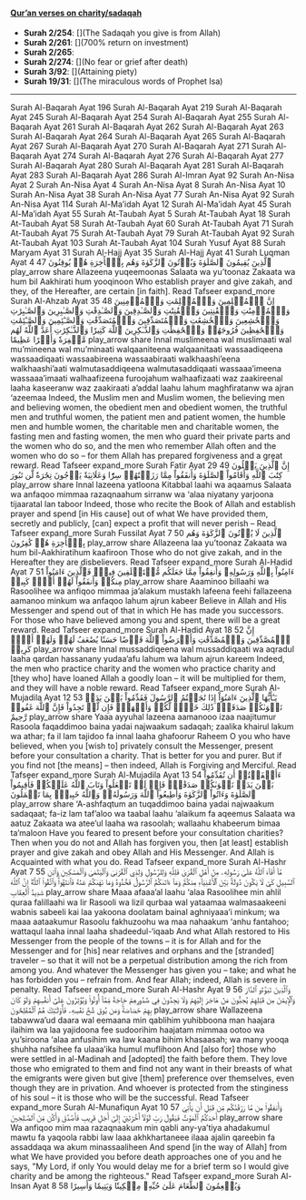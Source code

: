 #### [Qur’an verses on charity/sadaqah](https://myislam.org/quran-verses/charity/)

* __Surah 2/254__: [](The Sadaqah you give is from Allah)
* __Surah 2/261__: [](700% return on investment)
* __Surah 2/265__: []()
* __Surah 2/274__: [](No fear or grief after death)
* __Surah 3/92__: [](Attaining piety)
* __Surah 19/31__: [](The miraculous words of Prophet Isa)

***

Surah Al-Baqarah Ayat 196
Surah Al-Baqarah Ayat 219
Surah Al-Baqarah Ayat 245
Surah Al-Baqarah Ayat 254
Surah Al-Baqarah Ayat 255
Surah Al-Baqarah Ayat 261
Surah Al-Baqarah Ayat 262
Surah Al-Baqarah Ayat 263
Surah Al-Baqarah Ayat 264
Surah Al-Baqarah Ayat 265
Surah Al-Baqarah Ayat 267
Surah Al-Baqarah Ayat 270
Surah Al-Baqarah Ayat 271
Surah Al-Baqarah Ayat 274
Surah Al-Baqarah Ayat 276
Surah Al-Baqarah Ayat 277
Surah Al-Baqarah Ayat 280
Surah Al-Baqarah Ayat 281
Surah Al-Baqarah Ayat 283
Surah Al-Baqarah Ayat 286
Surah Al-Imran Ayat 92
Surah An-Nisa Ayat 2
Surah An-Nisa Ayat 4
Surah An-Nisa Ayat 8
Surah An-Nisa Ayat 10
Surah An-Nisa Ayat 38
Surah An-Nisa Ayat 77
Surah An-Nisa Ayat 92
Surah An-Nisa Ayat 114
Surah Al-Ma’idah Ayat 12
Surah Al-Ma’idah Ayat 45
Surah Al-Ma’idah Ayat 55
Surah At-Taubah Ayat 5
Surah At-Taubah Ayat 18
Surah At-Taubah Ayat 58
Surah At-Taubah Ayat 60
Surah At-Taubah Ayat 71
Surah At-Taubah Ayat 75
Surah At-Taubah Ayat 79
Surah At-Taubah Ayat 92
Surah At-Taubah Ayat 103
Surah At-Taubah Ayat 104
Surah Yusuf Ayat 88
Surah Maryam Ayat 31
Surah Al-Hajj Ayat 35
Surah Al-Hajj Ayat 41
Surah Luqman Ayat 4
47
ٱلَّذِينَ يُقِيمُونَ ٱلصَّلَوٰةَ وَيُؤۡتُونَ ٱلزَّكَوٰةَ وَهُم بِٱلۡأٓخِرَةِ هُمۡ يُوقِنُونَ
play_arrow
share
Allazeena yuqeemoonas Salaata wa yu’toonaz Zakaata wa hum bil Aakhirati hum yooqinoon
Who establish prayer and give zakah, and they, of the Hereafter, are certain [in faith].
Read Tafseer
expand_more
Surah Al-Ahzab Ayat 35
48
إِنَّ ٱلۡمُسۡلِمِينَ وَٱلۡمُسۡلِمَٰتِ وَٱلۡمُؤۡمِنِينَ وَٱلۡمُؤۡمِنَٰتِ وَٱلۡقَٰنِتِينَ وَٱلۡقَٰنِتَٰتِ وَٱلصَّـٰدِقِينَ وَٱلصَّـٰدِقَٰتِ وَٱلصَّـٰبِرِينَ وَٱلصَّـٰبِرَٰتِ وَٱلۡخَٰشِعِينَ وَٱلۡخَٰشِعَٰتِ وَٱلۡمُتَصَدِّقِينَ وَٱلۡمُتَصَدِّقَٰتِ وَٱلصَّـٰٓئِمِينَ وَٱلصَّـٰٓئِمَٰتِ وَٱلۡحَٰفِظِينَ فُرُوجَهُمۡ وَٱلۡحَٰفِظَٰتِ وَٱلذَّـٰكِرِينَ ٱللَّهَ كَثِيرٗا وَٱلذَّـٰكِرَٰتِ أَعَدَّ ٱللَّهُ لَهُم مَّغۡفِرَةٗ وَأَجۡرًا عَظِيمٗا
play_arrow
share
Innal muslimeena wal muslimaati wal mu’mineena wal mu’minaati walqaaniteena walqaanitaati wassaadiqeena wassaadiqaati wassaabireena wassaabiraati walkhaashi’eena walkhaashi’aati walmutasaddiqeena walmutasaddiqaati wassaaa’imeena wassaaa’imaati walhaafizeena furoojahum walhaafizaati waz zaakireenal laaha kaseeranw waz zaakiraati a’addal laahu lahum maghfiratanw wa ajran ‘azeemaa
Indeed, the Muslim men and Muslim women, the believing men and believing women, the obedient men and obedient women, the truthful men and truthful women, the patient men and patient women, the humble men and humble women, the charitable men and charitable women, the fasting men and fasting women, the men who guard their private parts and the women who do so, and the men who remember Allah often and the women who do so – for them Allah has prepared forgiveness and a great reward.
Read Tafseer
expand_more
Surah Fatir Ayat 29
49
إِنَّ ٱلَّذِينَ يَتۡلُونَ كِتَٰبَ ٱللَّهِ وَأَقَامُواْ ٱلصَّلَوٰةَ وَأَنفَقُواْ مِمَّا رَزَقۡنَٰهُمۡ سِرّٗا وَعَلَانِيَةٗ يَرۡجُونَ تِجَٰرَةٗ لَّن تَبُورَ
play_arrow
share
Innal lazeena yatloona Kitabbal laahi wa aqaamus Salaata wa anfaqoo mimmaa razaqnaahum sirranw wa ‘alaa niyatany yarjoona tijaaratal lan taboor
Indeed, those who recite the Book of Allah and establish prayer and spend [in His cause] out of what We have provided them, secretly and publicly, [can] expect a profit that will never perish –
Read Tafseer
expand_more
Surah Fussilat Ayat 7
50
ٱلَّذِينَ لَا يُؤۡتُونَ ٱلزَّكَوٰةَ وَهُم بِٱلۡأٓخِرَةِ هُمۡ كَٰفِرُونَ
play_arrow
share
Allazeena laa yu’toonaz Zakaata wa hum bil-Aakhiratihum kaafiroon
Those who do not give zakah, and in the Hereafter they are disbelievers.
Read Tafseer
expand_more
Surah Al-Hadid Ayat 7
51
ءَامِنُواْ بِٱللَّهِ وَرَسُولِهِۦ وَأَنفِقُواْ مِمَّا جَعَلَكُم مُّسۡتَخۡلَفِينَ فِيهِۖ فَٱلَّذِينَ ءَامَنُواْ مِنكُمۡ وَأَنفَقُواْ لَهُمۡ أَجۡرٞ كَبِيرٞ
play_arrow
share
Aaaminoo billaahi wa Rasoolihee wa anfiqoo mimmaa ja’alakum mustakh lafeena feehi fallazeena aamanoo minkum wa anfaqoo lahum ajrun kabeer
Believe in Allah and His Messenger and spend out of that in which He has made you successors. For those who have believed among you and spent, there will be a great reward.
Read Tafseer
expand_more
Surah Al-Hadid Ayat 18
52
إِنَّ ٱلۡمُصَّدِّقِينَ وَٱلۡمُصَّدِّقَٰتِ وَأَقۡرَضُواْ ٱللَّهَ قَرۡضًا حَسَنٗا يُضَٰعَفُ لَهُمۡ وَلَهُمۡ أَجۡرٞ كَرِيمٞ
play_arrow
share
Innal mussaddiqeena wal mussaddiqaati wa aqradul laaha qardan hassanany yudaa’afu lahum wa lahum ajrun kareem
Indeed, the men who practice charity and the women who practice charity and [they who] have loaned Allah a goodly loan – it will be multiplied for them, and they will have a noble reward.
Read Tafseer
expand_more
Surah Al-Mujadila Ayat 12
53
يَـٰٓأَيُّهَا ٱلَّذِينَ ءَامَنُوٓاْ إِذَا نَٰجَيۡتُمُ ٱلرَّسُولَ فَقَدِّمُواْ بَيۡنَ يَدَيۡ نَجۡوَىٰكُمۡ صَدَقَةٗۚ ذَٰلِكَ خَيۡرٞ لَّكُمۡ وَأَطۡهَرُۚ فَإِن لَّمۡ تَجِدُواْ فَإِنَّ ٱللَّهَ غَفُورٞ رَّحِيمٌ
play_arrow
share
Yaaa ayyuhal lazeena aamanooo izaa naajitumur Rasoola faqaddimoo baina yadai najwaakum sadaqah; zaalika khairul lakum wa athar; fa il lam tajidoo fa innal laaha ghafoorur Raheem
O you who have believed, when you [wish to] privately consult the Messenger, present before your consultation a charity. That is better for you and purer. But if you find not [the means] – then indeed, Allah is Forgiving and Merciful.
Read Tafseer
expand_more
Surah Al-Mujadila Ayat 13
54
ءَأَشۡفَقۡتُمۡ أَن تُقَدِّمُواْ بَيۡنَ يَدَيۡ نَجۡوَىٰكُمۡ صَدَقَٰتٖۚ فَإِذۡ لَمۡ تَفۡعَلُواْ وَتَابَ ٱللَّهُ عَلَيۡكُمۡ فَأَقِيمُواْ ٱلصَّلَوٰةَ وَءَاتُواْ ٱلزَّكَوٰةَ وَأَطِيعُواْ ٱللَّهَ وَرَسُولَهُۥۚ وَٱللَّهُ خَبِيرُۢ بِمَا تَعۡمَلُونَ
play_arrow
share
‘A-ashfaqtum an tuqaddimoo baina yadai najwaakum sadaqaat; fa-iz lam taf’aloo wa taabal laahu ‘alaikum fa aqeemus Salaata wa aatuz Zakaata wa atee’ul laaha wa rasoolah; wallaahu khabeerum bimaa ta’maloon
Have you feared to present before your consultation charities? Then when you do not and Allah has forgiven you, then [at least] establish prayer and give zakah and obey Allah and His Messenger. And Allah is Acquainted with what you do.
Read Tafseer
expand_more
Surah Al-Hashr Ayat 7
55
مَّآ أَفَآءَ ٱللَّهُ عَلَىٰ رَسُولِهِۦ مِنۡ أَهۡلِ ٱلۡقُرَىٰ فَلِلَّهِ وَلِلرَّسُولِ وَلِذِي ٱلۡقُرۡبَىٰ وَٱلۡيَتَٰمَىٰ وَٱلۡمَسَٰكِينِ وَٱبۡنِ ٱلسَّبِيلِ كَيۡ لَا يَكُونَ دُولَةَۢ بَيۡنَ ٱلۡأَغۡنِيَآءِ مِنكُمۡۚ وَمَآ ءَاتَىٰكُمُ ٱلرَّسُولُ فَخُذُوهُ وَمَا نَهَىٰكُمۡ عَنۡهُ فَٱنتَهُواْۚ وَٱتَّقُواْ ٱللَّهَۖ إِنَّ ٱللَّهَ شَدِيدُ ٱلۡعِقَابِ
play_arrow
share
Maaa afaaa’al laahu ‘alaa Rasoolihee min ahlil quraa falillaahi wa lir Rasooli wa lizil qurbaa wal yataamaa walmasaakeeni wabnis sabeeli kai laa yakoona doolatam bainal aghniyaaa’i minkum; wa maaa aataakumur Rasoolu fakhuzoohu wa maa nahaakum ‘anhu fantahoo; wattaqul laaha innal laaha shadeedul-‘iqaab
And what Allah restored to His Messenger from the people of the towns – it is for Allah and for the Messenger and for [his] near relatives and orphans and the [stranded] traveler – so that it will not be a perpetual distribution among the rich from among you. And whatever the Messenger has given you – take; and what he has forbidden you – refrain from. And fear Allah; indeed, Allah is severe in penalty.
Read Tafseer
expand_more
Surah Al-Hashr Ayat 9
56
وَٱلَّذِينَ تَبَوَّءُو ٱلدَّارَ وَٱلۡإِيمَٰنَ مِن قَبۡلِهِمۡ يُحِبُّونَ مَنۡ هَاجَرَ إِلَيۡهِمۡ وَلَا يَجِدُونَ فِي صُدُورِهِمۡ حَاجَةٗ مِّمَّآ أُوتُواْ وَيُؤۡثِرُونَ عَلَىٰٓ أَنفُسِهِمۡ وَلَوۡ كَانَ بِهِمۡ خَصَاصَةٞۚ وَمَن يُوقَ شُحَّ نَفۡسِهِۦ فَأُوْلَـٰٓئِكَ هُمُ ٱلۡمُفۡلِحُونَ
play_arrow
share
Wallazeena tabawwa’ud daara wal eemaana min qablihim yuhibboona man haajara ilaihim wa laa yajidoona fee sudoorihim haajatam mimmaa ootoo wa yu’siroona ‘alaa anfusihim wa law kaana bihim khasaasah; wa many yooqa shuhha nafsihee fa ulaaa’ika humul muflihoon
And [also for] those who were settled in al-Madinah and [adopted] the faith before them. They love those who emigrated to them and find not any want in their breasts of what the emigrants were given but give [them] preference over themselves, even though they are in privation. And whoever is protected from the stinginess of his soul – it is those who will be the successful.
Read Tafseer
expand_more
Surah Al-Munafiqun Ayat 10
57
وَأَنفِقُواْ مِن مَّا رَزَقۡنَٰكُم مِّن قَبۡلِ أَن يَأۡتِيَ أَحَدَكُمُ ٱلۡمَوۡتُ فَيَقُولَ رَبِّ لَوۡلَآ أَخَّرۡتَنِيٓ إِلَىٰٓ أَجَلٖ قَرِيبٖ فَأَصَّدَّقَ وَأَكُن مِّنَ ٱلصَّـٰلِحِينَ
play_arrow
share
Wa anfiqoo mim maa razaqnaakum min qabli any-ya’tiya ahadakumul mawtu fa yaqoola rabbi law laaa akhkhartaneee ilaaa ajalin qareebin fa assaddaqa wa akum minassaaliheen
And spend [in the way of Allah] from what We have provided you before death approaches one of you and he says, "My Lord, if only You would delay me for a brief term so I would give charity and be among the righteous."
Read Tafseer
expand_more
Surah Al-Insan Ayat 8
58
وَيُطۡعِمُونَ ٱلطَّعَامَ عَلَىٰ حُبِّهِۦ مِسۡكِينٗا وَيَتِيمٗا وَأَسِيرًا
